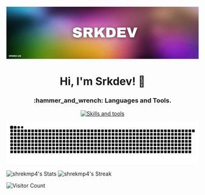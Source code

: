 ![Alt text](banner.png)

</p><h1 align="center">Hi, I'm Srkdev! 👋 </h1>

<h3 align="center">:hammer_and_wrench: Languages and Tools.</h3>

<p align="center">
  <a href="https://skillicons.dev">
    <img src="https://skillicons.dev/icons?i=photoshop,azure,cpp,vscode,docker,git,github,js,linux,premiere,unity,py,dotnet,wordpress,discord,js,kali,html,notion,nodejs,ubuntu,windows,visualstudio" alt="Skills and tools"/>
  </a>
</p>

![GitHub Snake](https://github.com/OfficialCodeVoyage/OfficialCodeVoyage/blob/6df7b29dd8219f717a53420721b40af395f5e4b0/github-snake-dark.svg)

![shrekmp4's Stats](https://github-readme-stats.vercel.app/api?username=shrekmp4&theme=dark&show_icons=true&hide_border=true&count_private=true)
![shrekmp4's Streak](https://github-readme-streak-stats.herokuapp.com/?user=shrekmp4&theme=dark&hide_border=true)

![Visitor Count](https://profile-counter.glitch.me/shrekmp4/count.svg)


